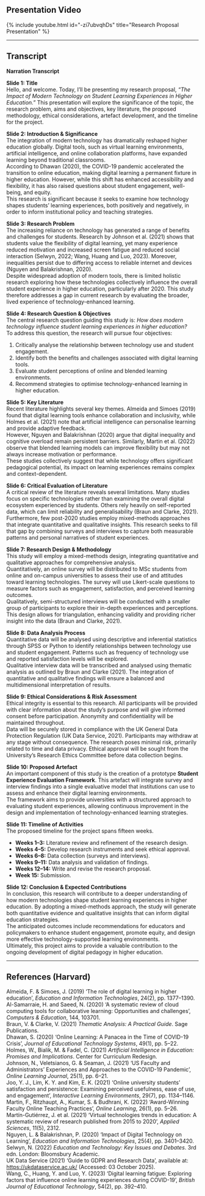 ## Presentation Video

{% include youtube.html id="-zi7ubvqhDs" title="Research Proposal Presentation" %}

---

## Transcript

<div class="transcript-box">

**Narration Transcript**

**Slide 1: Title**  
Hello, and welcome. Today, I’ll be presenting my research proposal, *“The Impact of Modern Technology on Student Learning Experiences in Higher Education.”* This presentation will explore the significance of the topic, the research problem, aims and objectives, key literature, the proposed methodology, ethical considerations, artefact development, and the timeline for the project.

**Slide 2: Introduction & Significance**  
The integration of modern technology has dramatically reshaped higher education globally. Digital tools, such as virtual learning environments, artificial intelligence, and online collaboration platforms, have expanded learning beyond traditional classrooms.  
According to Dhawan (2020), the COVID-19 pandemic accelerated the transition to online education, making digital learning a permanent fixture in higher education. However, while this shift has enhanced accessibility and flexibility, it has also raised questions about student engagement, well-being, and equity.  
This research is significant because it seeks to examine how technology shapes students’ learning experiences, both positively and negatively, in order to inform institutional policy and teaching strategies.

**Slide 3: Research Problem**  
The increasing reliance on technology has generated a range of benefits and challenges for students. Research by Johnson et al. (2021) shows that students value the flexibility of digital learning, yet many experience reduced motivation and increased screen fatigue and reduced social interaction (Selwyn, 2022; Wang, Huang and Luo, 2023). Moreover, inequalities persist due to differing access to reliable internet and devices (Nguyen and Balakrishnan, 2020).  
Despite widespread adoption of modern tools, there is limited holistic research exploring how these technologies collectively influence the overall student experience in higher education, particularly after 2020. This study therefore addresses a gap in current research by evaluating the broader, lived experience of technology-enhanced learning.

**Slide 4: Research Question & Objectives**  
The central research question guiding this study is: *How does modern technology influence student learning experiences in higher education?*  
To address this question, the research will pursue four objectives:  
1. Critically analyse the relationship between technology use and student engagement.  
2. Identify both the benefits and challenges associated with digital learning tools.  
3. Evaluate student perceptions of online and blended learning environments.  
4. Recommend strategies to optimise technology-enhanced learning in higher education.

**Slide 5: Key Literature**  
Recent literature highlights several key themes. Almeida and Simoes (2019) found that digital learning tools enhance collaboration and inclusivity, while Holmes et al. (2021) note that artificial intelligence can personalise learning and provide adaptive feedback.  
However, Nguyen and Balakrishnan (2020) argue that digital inequality and cognitive overload remain persistent barriers. Similarly, Martin et al. (2022) observe that blended learning models can improve flexibility but may not always increase motivation or performance.  
These studies collectively suggest that while technology offers significant pedagogical potential, its impact on learning experiences remains complex and context-dependent.

**Slide 6: Critical Evaluation of Literature**  
A critical review of the literature reveals several limitations. Many studies focus on specific technologies rather than examining the overall digital ecosystem experienced by students. Others rely heavily on self-reported data, which can limit reliability and generalisability (Braun and Clarke, 2021).  
Furthermore, few post-2020 studies employ mixed-methods approaches that integrate quantitative and qualitative insights. This research seeks to fill that gap by combining surveys and interviews to capture both measurable patterns and personal narratives of student experiences.

**Slide 7: Research Design & Methodology**  
This study will employ a mixed-methods design, integrating quantitative and qualitative approaches for comprehensive analysis.  
Quantitatively, an online survey will be distributed to MSc students from online and on-campus universities to assess their use of and attitudes toward learning technologies. The survey will use Likert-scale questions to measure factors such as engagement, satisfaction, and perceived learning outcomes.  
Qualitatively, semi-structured interviews will be conducted with a smaller group of participants to explore their in-depth experiences and perceptions. This design allows for triangulation, enhancing validity and providing richer insight into the data (Braun and Clarke, 2021).

**Slide 8: Data Analysis Process**  
Quantitative data will be analysed using descriptive and inferential statistics through SPSS or Python to identify relationships between technology use and student engagement. Patterns such as frequency of technology use and reported satisfaction levels will be explored.  
Qualitative interview data will be transcribed and analysed using thematic analysis as outlined by Braun and Clarke (2021). The integration of quantitative and qualitative findings will ensure a balanced and multidimensional interpretation of results.

**Slide 9: Ethical Considerations & Risk Assessment**  
Ethical integrity is essential to this research. All participants will be provided with clear information about the study’s purpose and will give informed consent before participation. Anonymity and confidentiality will be maintained throughout.  
Data will be securely stored in compliance with the UK General Data Protection Regulation (UK Data Service, 2021). Participants may withdraw at any stage without consequence. The research poses minimal risk, primarily related to time and data privacy. Ethical approval will be sought from the University’s Research Ethics Committee before data collection begins.

**Slide 10: Proposed Artefact**  
An important component of this study is the creation of a prototype **Student Experience Evaluation Framework**. This artefact will integrate survey and interview findings into a single evaluative model that institutions can use to assess and enhance their digital learning environments.  
The framework aims to provide universities with a structured approach to evaluating student experiences, allowing continuous improvement in the design and implementation of technology-enhanced learning strategies.

**Slide 11: Timeline of Activities**  
The proposed timeline for the project spans fifteen weeks.  
- **Weeks 1–3:** Literature review and refinement of the research design.  
- **Weeks 4–5:** Develop research instruments and seek ethical approval.  
- **Weeks 6–8:** Data collection (surveys and interviews).  
- **Weeks 9–11:** Data analysis and validation of findings.  
- **Weeks 12–14:** Write and revise the research proposal.  
- **Week 15:** Submission.

**Slide 12: Conclusion & Expected Contributions**  
In conclusion, this research will contribute to a deeper understanding of how modern technologies shape student learning experiences in higher education. By adopting a mixed-methods approach, the study will generate both quantitative evidence and qualitative insights that can inform digital education strategies.  
The anticipated outcomes include recommendations for educators and policymakers to enhance student engagement, promote equity, and design more effective technology-supported learning environments.  
Ultimately, this project aims to provide a valuable contribution to the ongoing development of digital pedagogy in higher education.

</div>

---

## References (Harvard)

Almeida, F. & Simoes, J. (2019) ‘The role of digital learning in higher education’, *Education and Information Technologies*, 24(2), pp. 1377–1390.  
Al-Samarraie, H. and Saeed, N. (2020) ‘A systematic review of cloud computing tools for collaborative learning: Opportunities and challenges’, *Computers & Education*, 144, 103701.  
Braun, V. & Clarke, V. (2021) *Thematic Analysis: A Practical Guide*. Sage Publications.  
Dhawan, S. (2020) ‘Online Learning: A Panacea in the Time of COVID-19 Crisis’, *Journal of Educational Technology Systems*, 49(1), pp. 5–22.  
Holmes, W., Bialik, M. & Fadel, C. (2021) *Artificial Intelligence in Education: Promises and Implications*. Center for Curriculum Redesign.  
Johnson, N., Veletsianos, G. & Seaman, J. (2021) ‘US Faculty and Administrators’ Experiences and Approaches to the COVID-19 Pandemic’, *Online Learning Journal*, 25(1), pp. 6–21.  
Joo, Y. J., Lim, K. Y. and Kim, E. K. (2021) ‘Online university students’ satisfaction and persistence: Examining perceived usefulness, ease of use, and engagement’, *Interactive Learning Environments*, 29(7), pp. 1134–1146.  
Martin, F., Ritzhaupt, A., Kumar, S. & Budhrani, K. (2022) ‘Award-Winning Faculty Online Teaching Practices’, *Online Learning*, 26(1), pp. 5–26.  
Martín-Gutiérrez, J. et al. (2021) ‘Virtual technologies trends in education: A systematic review of research published from 2015 to 2020’, *Applied Sciences*, 11(5), 2312.  
Nguyen, L. & Balakrishnan, P. (2020) ‘Impact of Digital Technology on Learning’, *Education and Information Technologies*, 25(4), pp. 3401–3420.  
Selwyn, N. (2022) *Education and Technology: Key Issues and Debates*. 3rd edn. London: Bloomsbury Academic.  
UK Data Service (2021) ‘Guide to GDPR and Research Data’, available at: <https://ukdataservice.ac.uk/> (Accessed: 03 October 2025).  
Wang, C., Huang, Y. and Luo, Y. (2023) ‘Digital learning fatigue: Exploring factors that influence online learning experiences during COVID-19’, *British Journal of Educational Technology*, 54(2), pp. 392–410.
